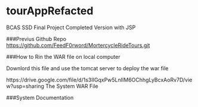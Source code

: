 # tourAppRefacted
BCAS SSD Final Project Completed Version with JSP

###Previus Github Repo
https://github.com/FeedF0rword/MortercycleRideTours.git

###How to Rin the WAR file on local computer

<p> Downlord this file and use the tomcat server to deploy the war file
</p>
https://drive.google.com/file/d/1s3IIGqxPw5LnIIM6OChhgLyBcxAoRv7D/view?usp=sharing The System WAR File


###System Documentation



